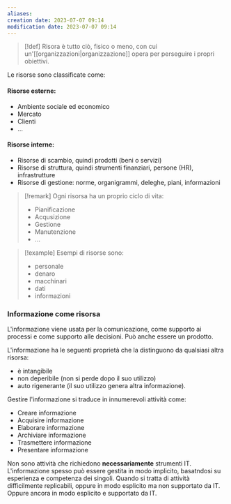 ```yaml
---
aliases: 
creation date: 2023-07-07 09:14
modification date: 2023-07-07 09:14
---
```


> [!def]
> Risora è tutto ciò, fisico o meno, con cui un'[[organizzazioni|organizzazione]] opera per perseguire i propri obiettivi.

Le risorse sono classificate come:

#### Risorse esterne:
- Ambiente sociale ed economico
- Mercato
- Clienti
- ...

#### Risorse interne:
- Risorse di scambio, quindi prodotti (beni o servizi)
- Risorse di struttura, quindi strumenti finanziari, persone (HR), infrastrutture
- Risorse di gestione: norme, organigrammi, deleghe, piani, informazioni


>[!remark]
>Ogni risorsa ha un proprio ciclo di vita:
>- Pianificazione
>- Acqusizione
>- Gestione
>- Manutenzione
>- ...


>[!example]
>Esempi di risorse sono:
>- personale
>- denaro
>- macchinari
>- dati
>- informazioni

### Informazione come risorsa
L'informazione viene usata per la comunicazione, come supporto ai processi e come supporto alle decisioni.
Può anche essere un prodotto.

L'informazione ha le seguenti proprietà che la distinguono da qualsiasi altra risorsa:
- è intangibile
- non deperibile (non si perde dopo il suo utilizzo)
- auto rigenerante (il suo utilizzo genera altra informazione).

Gestire l'informazione si traduce in innumerevoli attività come:
- Creare informazione
- Acquisire informazione
- Elaborare informazione
- Archiviare informazione
- Trasmettere informazione
- Presentare informazione

Non sono attività che richiedono **necessariamente** strumenti IT. L'informazione spesso può essere gestita in modo implicito, basatndosi su esperienza e competenza dei singoli. Quando si tratta di attività difficilmente replicabili, oppure in modo esplicito ma non supportato da IT. Oppure ancora in modo esplicito e supportato da IT.
